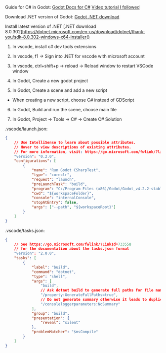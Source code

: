 Guide for C# in Godot:
[Godot Docs for C#](https://docs.godotengine.org/en/stable/tutorials/scripting/c_sharp/c_sharp_basics.html)
[Video tutorial I followed](https://www.youtube.com/watch?v=Yi1iIM-B7XQ&ab_channel=Gamefromscratch)

Download .NET version of Godot:
[Godot .NET download](https://godotengine.org/download/windows/)

Install latest version of .NET
[.NET download 8.0.302]https://dotnet.microsoft.com/en-us/download/dotnet/thank-you/sdk-8.0.302-windows-x64-installer()

1. In vscode, install c# dev tools extensions

2. In vscode, f1 -> Sign into .NET for vscode with microsoft account

3. In vscode, ctrl+shift+p -> reload -> Reload window to restart VSCode window

4. In Godot, Create a new godot project

5. In Godot, Create a scene and add a new script

 - When creating a new script, choose C# instead of GDScript

6. In Godot, Build and run the scene, choose main file

7. In Godot, Project -> Tools -> C# -> Create C# Solution


.vscode/launch.json:
```json
{
    // Use IntelliSense to learn about possible attributes.
    // Hover to view descriptions of existing attributes.
    // For more information, visit: https://go.microsoft.com/fwlink/?linkid=830387
    "version": "0.2.0",
    "configurations": [
        {
            "name": "Run Godot CSharpTest",
            "type": "coreclr",
            "request": "launch",
            "preLaunchTask": "build",
            "program": "C:/Program Files (x86)/Godot/Godot_v4.2.2-stable_mono_win64/Godot_v4.2.2-stable_mono_win64.exe",
            "cwd": "${workspaceFolder}",
            "console": "internalConsole",
            "stopAtEntry": false,
            "args": ["--path", "${workspaceRoot}"]
        }
    ]
} 

```

.vscode/tasks.json:
```json
{
    // See https://go.microsoft.com/fwlink/?LinkId=733558
    // for the documentation about the tasks.json format
    "version": "2.0.0",
    "tasks": [
        {
            "label": "build",
            "command": "dotnet",
            "type": "shell",
            "args": [
                "build",
                // Ask dotnet build to generate full paths for file names.
                "/property:GenerateFullPaths=true",
                // Do not generate summary otherwise it leads to duplicate errors in Problems panel
                "/consoleloggerparameters:NoSummary"
            ],
            "group": "build",
            "presentation": {
                "reveal": "silent"
            },
            "problemMatcher": "$msCompile"
        }
    ]
}
```